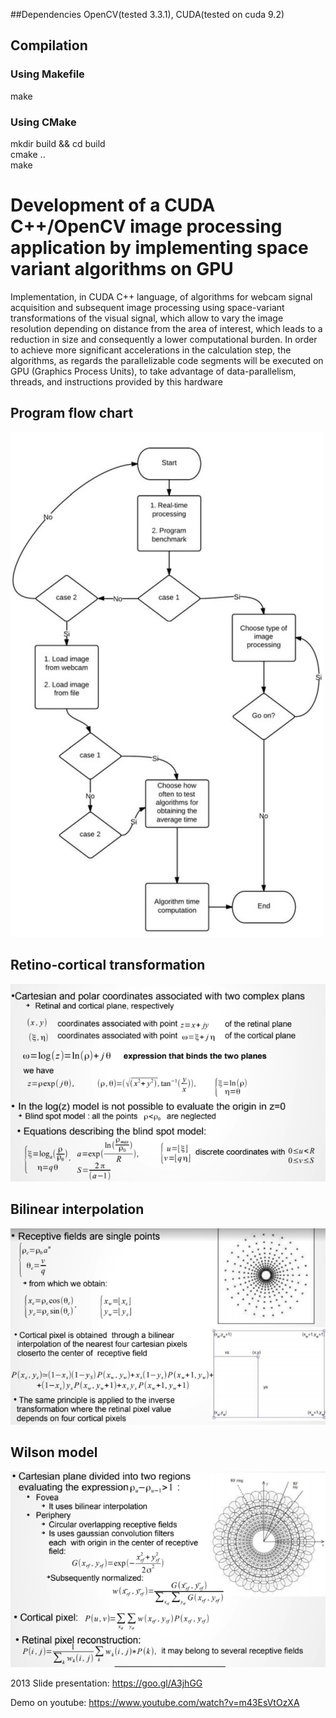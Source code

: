 ##Dependencies
OpenCV(tested 3.3.1), CUDA(tested on cuda 9.2)

## Compilation
### Using Makefile
make

### Using CMake
mkdir build && cd build  
cmake ..  
make   


# Development of a CUDA C++/OpenCV image processing application by  implementing space variant algorithms on GPU

Implementation, in CUDA C++ language, of algorithms for webcam signal acquisition and subsequent image processing using space-variant transformations of the visual signal, which allow to vary the image resolution depending on distance from the area of interest, which leads to a reduction in size and consequently a lower computational burden. In order to achieve more significant accelerations in the calculation step, the algorithms, as regards the parallelizable code segments will be executed on GPU (Graphics Process Units), to take advantage of data-parallelism, threads, and instructions provided by this hardware

## Program flow chart

![Alt Text](./images/program-flowchart.jpg)  

## Retino-cortical transformation  

![Alt Text](./images/retino-cortical-transformation.png)  

## Bilinear interpolation  

![Alt Text](./images/bilinear-interpolation.png)

## Wilson model  
![Alt Text](./images/wilson-model.png)

2013 Slide presentation:  https://goo.gl/A3jhGG

Demo on youtube: https://www.youtube.com/watch?v=m43EsVtOzXA
